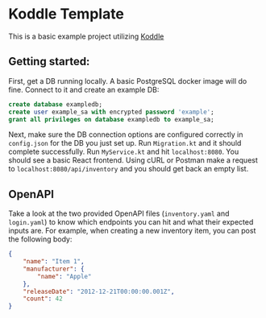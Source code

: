 # Koddle Template
This is a basic example project utilizing [Koddle](https://github.com/colinchilds/Koddle)

## Getting started:

First, get a DB running locally. A basic PostgreSQL docker image will do fine.
Connect to it and create an example DB:

```sql
create database exampledb;
create user example_sa with encrypted password 'example';
grant all privileges on database exampledb to example_sa;
```

Next, make sure the DB connection options are configured correctly in `config.json` for the DB you just set up.
Run `Migration.kt` and it should complete successfully. Run `MyService.kt` and hit `localhost:8080`. You should see
a basic React frontend. Using cURL or Postman make a request to `localhost:8080/api/inventory` and you should get back an empty list.

## OpenAPI
Take a look at the two provided OpenAPI files (`inventory.yaml` and `login.yaml`) to know which endpoints you can hit and what their expected inputs are. For example,
when creating a new inventory item, you can post the following body:
```json
{
    "name": "Item 1",
    "manufacturer": {
        "name": "Apple"
    },
    "releaseDate": "2012-12-21T00:00:00.001Z",
    "count": 42
}
```